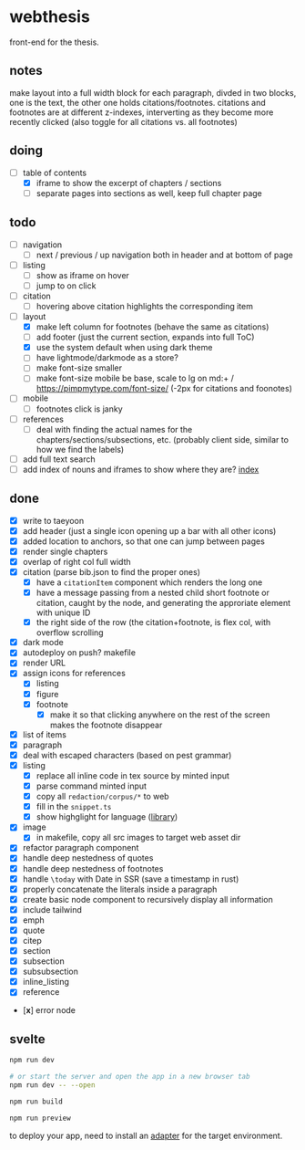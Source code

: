 # webthesis

front-end for the thesis.

## notes

make layout into a full width block for each paragraph, divded in two blocks, one is the text, the other one holds citations/footnotes. citations and footnotes are at different z-indexes, interverting as they become more recently clicked (also toggle for all citations vs. all footnotes)

## doing

- [ ] table of contents
  - [x] iframe to show the excerpt of chapters / sections
  - [ ] separate pages into sections as well, keep full chapter page

## todo

- [ ] navigation
  - [ ] next / previous / up navigation both in header and at bottom of page
- [ ] listing
  - [ ] show as iframe on hover
  - [ ] jump to on click
- [ ] citation
  - [ ] hovering above citation highlights the corresponding item
- [ ] layout
  - [x] make left column for footnotes (behave the same as citations)
  - [ ] add footer (just the current section, expands into full ToC)
  - [x] use the system default when using dark theme
  - [ ] have lightmode/darkmode as a store?
  - [ ] make font-size smaller
  - [ ] make font-size mobile be base, scale to lg on md:+ / https://pimpmytype.com/font-size/ (-2px for citations and foonotes)
- [ ] mobile
  - [ ] footnotes click is janky
- [ ] references
  - [ ] deal with finding the actual names for the chapters/sections/subsections, etc. (probably client side, similar to how we find the labels)
- [ ] add full text search
- [ ] add index of nouns and iframes to show where they are? [index](https://en.wikipedia.org/wiki/Index_(publishing))

## done
- [x] write to taeyoon
- [x] add header (just a single icon opening up a bar with all other icons)
- [x] added location to anchors, so that one can jump between pages
- [x] render single chapters
- [x] overlap of right col full width
- [x] citation (parse bib.json to find the proper ones)
  - [x] have a `citationItem` component which renders the long one
  - [x] have a message passing from a nested child short footnote or citation, caught by the node, and generating the approriate element with unique ID
  - [x] the right side of the row (the citation+footnote, is flex col, with overflow scrolling
- [x] dark mode
- [x] autodeploy on push? makefile
- [x] render URL
- [x] assign icons for references
  - [x] listing
  - [x] figure
  - [x] footnote
    - [x] make it so that clicking anywhere on the rest of the screen makes the footnote disappear
- [x] list of items
- [x] paragraph
- [x] deal with escaped characters (based on pest grammar)
- [x] listing
  - [x] replace all inline code in tex source by minted input
  - [x] parse command minted input
  - [x] copy all `redaction/corpus/*` to web
  - [x] fill in the `snippet.ts`
  - [x] show highglight for language ([library](https://github.com/highlightjs/highlight.js))
- [x] image
  - [x] in makefile, copy all src images to target web asset dir
- [x] refactor paragraph component
- [x] handle deep nestedness of quotes
- [x] handle deep nestedness of footnotes
- [x] handle `\today` with Date in SSR (save a timestamp in rust)
- [x] properly concatenate the literals inside a paragraph
- [x] create basic node component to recursively display all information
- [x] include tailwind
- [x] emph
- [x] quote
- [x] citep
- [x] section
- [x] subsection
- [x] subsubsection
- [x] inline_listing
- [x] reference
- [**x**] error node


## svelte

```bash
npm run dev

# or start the server and open the app in a new browser tab
npm run dev -- --open

npm run build

npm run preview
```

to deploy your app, need to install an [adapter](https://kit.svelte.dev/docs/adapters) for the target environment.
